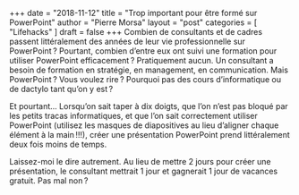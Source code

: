 +++
date       = "2018-11-12"
title      = "Trop important pour être formé sur PowerPoint"
author     = "Pierre Morsa"
layout     = "post"
categories = [ "Lifehacks" ]
draft      = false
+++
Combien de consultants et de cadres passent littéralement des années de leur vie professionnelle sur PowerPoint ? Pourtant, combien d’entre eux ont suivi une formation pour utiliser PowerPoint efficacement ? Pratiquement aucun. Un consultant a besoin de formation en stratégie, en management, en communication. Mais PowerPoint ? Vous voulez rire ? Pourquoi pas des cours d’informatique ou de dactylo tant qu’on y est ?

Et pourtant... Lorsqu’on sait taper à dix doigts, que l’on n’est pas bloqué par les petits tracas informatiques, et que l’on sait correctement utiliser PowerPoint (utilisez les masques de diapositives au lieu d’aligner chaque élément à la main !!!), créer une présentation PowerPoint prend littéralement deux fois moins de temps. 

Laissez-moi le dire autrement. Au lieu de mettre 2 jours pour créer une présentation, le consultant mettrait 1 jour et gagnerait 1 jour de vacances gratuit. Pas mal non ?
